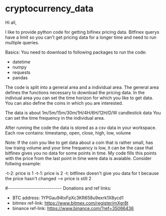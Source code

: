 # cryptocurrency_data
Hi all,

I like to provide python code for getting bifinex pricing data.
Bitfinex querys have a limit so you can't get pricing data for a longer time and need to run multiple queries.


Basics:
You need to download to following packages  to run the code:
- datetime
- numpy
- requests
- pandas

The code is split into a general area and a individual area.
The general area defines the functions necessary to download the pricing data.
In the indiviual area you can set the time horizon for which you like to get data. You can also define the coins in which you are interested.

The data is about 1m/5m/15m/30m/1H/4H/6H/12H/D/W candlestick data
You can set the time frequency in the individual area.

After running the code the data is stored as a csv data in your workspace. 
Each row contains:  timestamp, open, close, high, low, volume

Note: 
If the coin you like to get data about a coin that is rather small, has low traing volume and your time frequency is low, it can be the case that bitfinex gives you no data for some points in time. My code fills this points with the price from the last point in time were data is avaiable. Consider follwing example:

-t-2: price is 1
-t-1: price is 2
-t: bitfinex doesn't give you data for t because the price hasn't changed --> price is still 2





#---------------------------
Donations and ref links:

- BTC address: 1YPGau94txFpXc3KR658u9exrk1X8ycd1
- bitmex ref-link: https://www.bitmex.com/register/mXgr8t
- binance ref-link: https://www.binance.com/?ref=35066436


